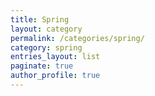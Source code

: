 ```yaml
---
title: Spring
layout: category
permalink: /categories/spring/
category: spring
entries_layout: list
paginate: true
author_profile: true
---
```

